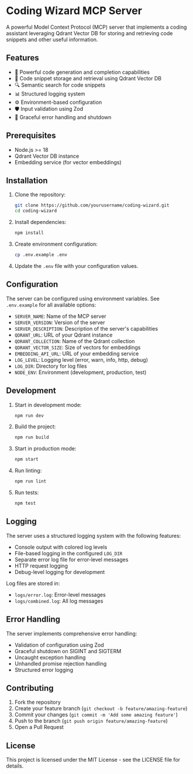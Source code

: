 # Coding Wizard MCP Server

A powerful Model Context Protocol (MCP) server that implements a coding assistant leveraging Qdrant Vector DB for storing and retrieving code snippets and other useful information.

## Features

- 🚀 Powerful code generation and completion capabilities
- 📝 Code snippet storage and retrieval using Qdrant Vector DB
- 🔍 Semantic search for code snippets
- 📊 Structured logging system
- ⚙️ Environment-based configuration
- 🛡️ Input validation using Zod
- 🔄 Graceful error handling and shutdown

## Prerequisites

- Node.js >= 18
- Qdrant Vector DB instance
- Embedding service (for vector embeddings)

## Installation

1. Clone the repository:

   ```bash
   git clone https://github.com/yourusername/coding-wizard.git
   cd coding-wizard
   ```

2. Install dependencies:

   ```bash
   npm install
   ```

3. Create environment configuration:

   ```bash
   cp .env.example .env
   ```

4. Update the `.env` file with your configuration values.

## Configuration

The server can be configured using environment variables. See `.env.example` for all available options:

- `SERVER_NAME`: Name of the MCP server
- `SERVER_VERSION`: Version of the server
- `SERVER_DESCRIPTION`: Description of the server's capabilities
- `QDRANT_URL`: URL of your Qdrant instance
- `QDRANT_COLLECTION`: Name of the Qdrant collection
- `QDRANT_VECTOR_SIZE`: Size of vectors for embeddings
- `EMBEDDING_API_URL`: URL of your embedding service
- `LOG_LEVEL`: Logging level (error, warn, info, http, debug)
- `LOG_DIR`: Directory for log files
- `NODE_ENV`: Environment (development, production, test)

## Development

1. Start in development mode:

   ```bash
   npm run dev
   ```

2. Build the project:

   ```bash
   npm run build
   ```

3. Start in production mode:

   ```bash
   npm start
   ```

4. Run linting:

   ```bash
   npm run lint
   ```

5. Run tests:

   ```bash
   npm test
   ```

## Logging

The server uses a structured logging system with the following features:

- Console output with colored log levels
- File-based logging in the configured `LOG_DIR`
- Separate error log file for error-level messages
- HTTP request logging
- Debug-level logging for development

Log files are stored in:

- `logs/error.log`: Error-level messages
- `logs/combined.log`: All log messages

## Error Handling

The server implements comprehensive error handling:

- Validation of configuration using Zod
- Graceful shutdown on SIGINT and SIGTERM
- Uncaught exception handling
- Unhandled promise rejection handling
- Structured error logging

## Contributing

1. Fork the repository
2. Create your feature branch (`git checkout -b feature/amazing-feature`)
3. Commit your changes (`git commit -m 'Add some amazing feature'`)
4. Push to the branch (`git push origin feature/amazing-feature`)
5. Open a Pull Request

## License

This project is licensed under the MIT License - see the LICENSE file for details.
